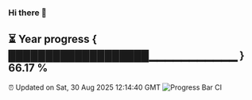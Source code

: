 ### Hi there 👋
⏳ Year progress { ███████████████████▁▁▁▁▁▁▁▁▁▁▁ } 66.17 %
---
⏰ Updated on Sat, 30 Aug 2025 12:14:40 GMT
![Progress Bar CI](https://github.com/Moyi321/Moyi321/workflows/Progress%20Bar%20CI/badge.svg)
